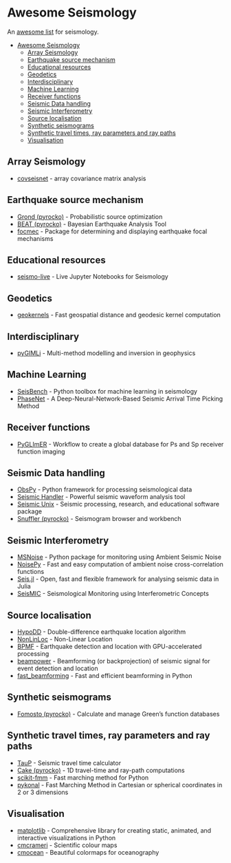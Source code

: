 # Awesome Seismology

An [awesome list](https://github.com/topics/awesome-list) for seismology.

- [Awesome Seismology](#awesome-seismology)
  - [Array Seismology](#array-seismology)
  - [Earthquake source mechanism](#earthquake-source-mechanism)
  - [Educational resources](#educational-resources)
  - [Geodetics](#geodetics)
  - [Interdisciplinary](#interdisciplinary)
  - [Machine Learning](#machine-learning)
  - [Receiver functions](#receiver-functions)
  - [Seismic Data handling](#seismic-data-handling)
  - [Seismic Interferometry](#seismic-interferometry)
  - [Source localisation](#source-localisation)
  - [Synthetic seismograms](#synthetic-seismograms)
  - [Synthetic travel times, ray parameters and ray paths](#synthetic-travel-times-ray-parameters-and-ray-paths)
  - [Visualisation](#visualisation)

## Array Seismology

- [covseisnet](https://github.com/covseisnet/covseisnet) - array covariance matrix analysis

## Earthquake source mechanism

- [Grond (pyrocko)](https://pyrocko.org) - Probabilistic source optimization
- [BEAT (pyrocko)](https://pyrocko.org) - Bayesian Earthquake Analysis Tool
- [focmec](https://seiscode.iris.washington.edu/projects/focmec) - Package for determining and displaying earthquake focal mechanisms

## Educational resources

- [seismo-live](https://seismo-live.github.io) - Live Jupyter Notebooks for Seismology

## Geodetics

- [geokernels](https://github.com/sigmaterra/geokernels) - Fast geospatial distance and geodesic kernel computation

## Interdisciplinary

- [pyGIMLi](https://www.pygimli.org) - Multi-method modelling and inversion in geophysics

## Machine Learning

- [SeisBench](https://github.com/seisbench/seisbench) - Python toolbox for machine learning in seismology
- [PhaseNet](https://github.com/AI4EPS/PhaseNet) - A Deep-Neural-Network-Based Seismic Arrival Time Picking Method

## Receiver functions

- [PyGLImER](https://github.com/PyGLImER/PyGLImER) - Workflow to create a global database for Ps and Sp receiver function imaging

## Seismic Data handling

- [ObsPy](https://github.com/obspy/obspy/wiki/) - Python framework for processing seismological data
- [Seismic Handler](https://www.seismic-handler.org) - Powerful seismic waveform analysis tool
- [Seismic Unix](https://github.com/JohnWStockwellJr/SeisUnix) - Seismic processing, research, and educational software package
- [Snuffler (pyrocko)](https://pyrocko.org) - Seismogram browser and workbench

## Seismic Interferometry

- [MSNoise](http://www.msnoise.org) - Python package for monitoring using Ambient Seismic Noise
- [NoisePy](https://github.com/noisepy/NoisePy) - Fast and easy computation of ambient noise cross-correlation functions
- [Seis.jl](https://github.com/anowacki/Seis.jl) - Open, fast and flexible framework for analysing seismic data in Julia
- [SeisMIC](https://github.com/PeterMakus/SeisMIC) - Seismological Monitoring using Interferometric Concepts

## Source localisation

- [HypoDD](https://www.ldeo.columbia.edu/~felixw/hypoDD.html) - Double-difference earthquake location algorithm
- [NonLinLoc](https://github.com/alomax/NonLinLoc) - Non-Linear Location
- [BPMF](https://github.com/ebeauce/Seismic_BPMF/tree/v2.0.0beta) - Earthquake detection and location with GPU-accelerated processing
- [beampower](https://github.com/ebeauce/beampower) - Beamforming (or backprojection) of seismic signal for event detection and location
- [fast_beamforming](https://github.com/schipp/fast_beamforming) - Fast and efficient beamforming in Python

## Synthetic seismograms

- [Fomosto (pyrocko)](https://pyrocko.org) - Calculate and manage Green’s function databases

## Synthetic travel times, ray parameters and ray paths

- [TauP](http://www.seis.sc.edu/taup/) - Seismic travel time calculator
- [Cake (pyrocko)]((https://pyrocko.org)) - 1D travel-time and ray-path computations
- [scikit-fmm](https://github.com/scikit-fmm/scikit-fmm) - Fast marching method for Python
- [pykonal](https://github.com/malcolmw/pykonal) - Fast Marching Method in Cartesian or spherical coordinates in 2 or 3 dimensions

## Visualisation

- [matplotlib](https://matplotlib.org) - Comprehensive library for creating static, animated, and interactive visualizations in Python
- [cmcrameri](https://www.fabiocrameri.ch/colourmaps/) - Scientific colour maps
- [cmocean](https://matplotlib.org/cmocean/) - Beautiful colormaps for oceanography
